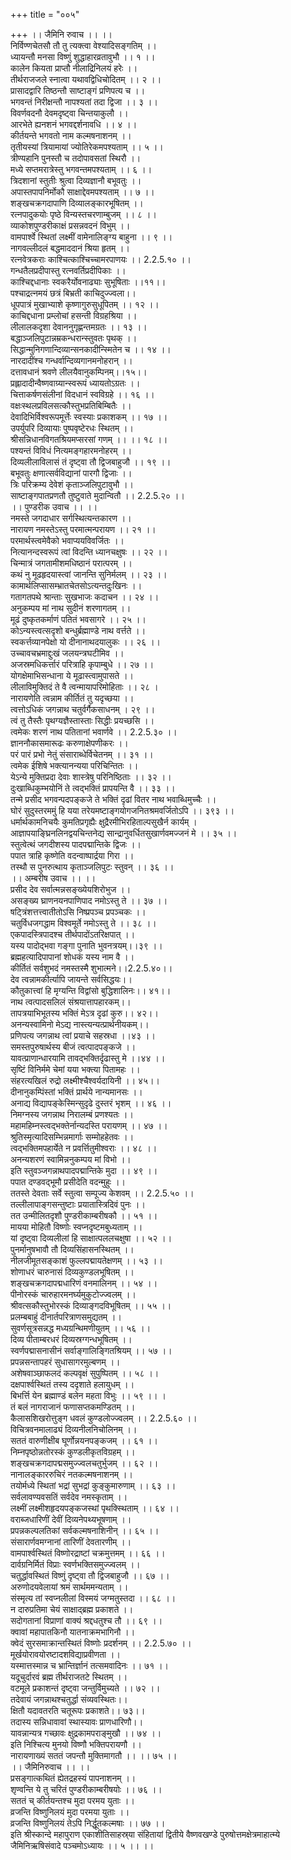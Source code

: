 +++
title = "००५"

+++
।। जैमिनि रुवाच ।। ।।  
निर्विण्णचेतसौ तौ तु त्यक्त्वा वेश्यादिसङ्गतिम् ।।  
ध्यायन्तौ मनसा विष्णुं शुद्धाहारव्रतावुभौ ।। १ ।।  
कालेन कियता प्राप्तौ नीलाद्रिनिलयं हरेः ।।  
तीर्थराजजले स्नात्वा यथावद्विधिचोदितम् ।। २ ।।  
प्रासादद्वारि तिष्ठन्तौ साष्टाङ्गं प्रणिपत्य च ।।  
भगवन्तं निरीक्षन्तौ नापश्यतां तदा द्विजा ।। ३ ।।  
विवर्णवदनौ देवमदृष्ट्वा चिन्तयाकुलौ ।।  
आरभेते ह्यनशनं भगवद्दर्शनावधि ।। ४ ।।  
कीर्तयन्ते भगवतो नाम कल्मषनाशनम् ।।  
तृतीयस्यां त्रियामायां ज्योतिरेकमपश्यताम् ।। ५ ।।  
त्रीण्यहानि पुनस्तौ च तदोपावसतां स्थिरौ ।।  
मध्ये सप्तमरात्रेस्तु भगवन्तमपश्यताम् ।। ६ ।।  
त्रिदशानां स्तुतीः श्रुत्वा दिव्यज्ञानौ बभूवतुः ।।  
अपास्तपापनिर्मोकौ साक्षाद्देवमपश्यताम् ।। ७ ।।  
शङ्खचक्रगदापाणि दिव्यालङ्कारभूषितम् ।।  
रत्नपादुकयोः पृष्ठे विन्यस्तचरणाम्बुजम् ।। ८ ।।  
व्याकोशपुण्डरीकाक्षं प्रसन्नवदनं विभुम् ।।  
वामपार्श्वे स्थितां लक्ष्मीं वामेनालिङ्ग्य बाहुना ।। ९ ।।  
नागवल्लीदलं बद्धमाददानं श्रिया हृतम् ।।  
रत्नवेत्रकराः काश्चित्काश्चिच्चामरपाणयः ।। 2.2.5.१० ।।  
गन्धतैलप्रदीपास्तु रत्नवर्तिप्रदीपिकाः ।।  
काश्चिद्दधानाः स्वकरैर्योवनाढ्याः सुभूषिताः ।।११।।  
पश्चाद्रत्नमयं छत्रं बिभ्रती काचिदुज्ज्वला।।  
धूपपात्रं मुखाभ्याशे कृष्णागुरुसुधूपितम् ।। १२ ।।  
काचिद्दधाना प्रम्लोचां हसन्ती विग्रहश्रिया ।।  
लीलालकदृशा देवाननुगृह्णन्तमग्रतः ।। १३ ।।  
बद्धाञ्जलिपुटान्नम्रकन्धरान्स्तुवतः पृथक् ।।  
सिद्धान्मुनिगणान्दिव्यान्सनकादीन्स्मितेन च ।। १४ ।।  
नारदादींश्च गन्धर्वान्दिव्यगानमनोहरान् ।।  
दत्तावधानं श्रवणे लीलयैवानुकम्पिनम्।।१५।।  
प्रह्लादादीन्वैष्णवाग्र्यान्स्वरूपं ध्यायतोऽग्रतः ।।  
चित्ताकर्षणसंलीनां विदधानं स्वविग्रहे ।। १६ ।।  
वक्षःस्थलप्रविलसत्कौस्तुभप्रतिबिम्बितैः ।।  
देवादिभिर्विश्वरूपमूर्त्तेः स्वस्याः प्रकाशकम् ।। १७ ।।  
उपर्युपरि दिव्यायाः पुष्पवृष्टेरधः स्थितम् ।।  
श्रीसन्निधानविगतश्रियमप्सरसां गणम् ।। ।। १८ ।।  
पश्यन्तं विविधं नित्यमङ्गहारमनोहरम् ।।  
दिव्यलीलाविलासं तं दृष्ट्वा तौ द्विजबाहुजौ ।। १९ ।।  
बभूवतुः क्षणात्सर्वविद्यानां पारगौ द्विजाः ।।  
त्रिः परिक्रम्य देवेशं कृताञ्जलिपुटावुभौ ।।  
साष्टाङ्गपातप्रणतौ तुष्टुवाते मुदान्वितौ ।। 2.2.5.२० ।।  
।। पुण्डरीक उवाच ।। ।।  
नमस्ते जगदाधार सर्गस्थित्यन्तकारण ।।  
नारायण नमस्तेऽस्तु परमात्मन्परायण ।। २१ ।।  
परमार्थस्त्वमेवैको भवाप्ययविवर्जितः ।।  
नित्यानन्दस्वरूपं त्वां विदन्ति ध्यानचक्षुषः ।। २२ ।।  
चिन्मात्रं जगतामीशमधिष्ठानं परात्परम् ।।  
कथं नु मूढहृदयास्त्वां जानन्ति सुनिर्मलम् ।। २३ ।।  
कामार्थलिप्सासम्भ्रातचेतसोऽत्यन्तदुःखिनः ।।  
गतागतपथे श्रान्ताः सुखभाजः कदाचन ।। २४ ।।  
अनुकम्पय मां नाथ सुदीनं शरणागतम् ।।  
मूढं दुष्कृतकर्माणं पतितं भवसागरे ।। २५ ।।  
कोऽन्यस्त्वत्सदृशो बन्धुर्ब्रह्माण्डे नाथ वर्त्तते ।।  
स्वकर्त्तव्यानपेक्षो यो दीनानाथदयालुकः ।। २६ ।।  
उच्चावचभ्रमाद्दुःखं जलयन्त्रघटीमिव ।।  
अजस्रमधिकर्त्तारं परित्राहि कृपाम्बुधे ।। २७ ।।  
योगक्षेमाभिसन्धाना ये मूढास्त्वामुपासते ।।  
लीलाविमुक्तिदं ते वै त्वन्मायापरिमोहिताः ।। २८ ।  
नारायणेति त्वन्नाम कीर्तितं तु यदृच्छया ।।  
त्वत्तोऽधिकं जगन्नाथ चतुर्वर्गैकसाधनम् । २९ ।।  
त्वं तु तैस्तैः पृथग्यज्ञैस्तास्ताः सिद्धीः प्रयच्छसि ।।  
त्वमेकः शरणं नाथ पतितानां भवार्णवे ।। 2.2.5.३० ।।  
ज्ञाननौकासमारूढः करुणाक्षेपणीकरः ।।  
परं पारं प्रभो नेतुं संसाराब्धेर्विचेतनम् ।। ३१ ।।  
त्वमेक ईशिषे भक्त्यानन्यया परिचिन्तितः ।।  
येऽन्ये मुक्तिप्रदा देवाः शास्त्रेषु परिनिष्ठिताः ।। ३२ ।।  
दुःखाब्धिकुम्भयोनिं ते त्वद्भक्तिं प्रापयन्ति वै ।। ३३ ।।  
तन्मे प्रसीद भगवन्पदपङ्कजे ते भक्तिं दृढां वितर नाथ भवाब्धिमुच्चैः ।।  
घोरं सुदुस्तरममुं हि यया तरेयमष्टाङ्गयोगजनितश्रमवर्जितोऽपि ।। ३९३ ।।  
धर्मार्थकामनिचयैः कुमतिप्रगृह्यैः क्षुद्रैरमीभिरहिताल्पसुखैर्न कार्यम् ।  
आज्ञापयाङ्घ्रिनलिनद्वयचिन्तनेद्य सान्द्रानुवर्धितसुखार्णवमज्जनं मे ।। ३५ ।।  
स्तुत्वेत्थं जगदीशस्य पादपद्मान्तिके द्विजः ।।  
पपात त्राहि कृष्णेति वदन्वाष्पार्द्रया गिरा ।।  
तस्थौ स पुनरुत्थाय कृताञ्जलिपुटः स्तुवन् ।। ३६ ।।  
।। अम्बरीष उवाच ।। ।।  
प्रसीद देव सर्वात्मन्नसङ्ख्येयशिरोभुज ।।  
असङ्ख्य घ्राणनयनपाणिपाद नमोऽस्तु ते ।। ३७ ।।  
षट्त्रिंशत्तत्त्वातीतोऽसि निष्प्रपञ्च प्रपञ्चकः ।।  
चतुर्विधजगद्धाम विश्वमूर्ते नमोऽस्तु ते ।। ३८ ।।  
एकपादस्त्रिपादश्च तीर्थपादोंऽतरिक्षपात् ।।  
यस्य पादोद्भवा गङ्गा पुनाति भुवनत्रयम्।।३९ ।।  
ब्रह्महत्यादिपापानां शोधकं यस्य नाम वै ।।  
कीर्तितं सर्वशुभदं नमस्तस्मै शुभात्मने।।2.2.5.४०।।  
देव त्वन्नामकीर्त्यापि जायन्ते सर्वसिद्धयः।।  
कौतुकात्त्वां हि मृग्यन्ति विद्वांसो बुद्धिशालिनः।। ४१।।  
नाथ त्वत्पादसलिलं संश्रयात्तापहारकम्।।  
तापत्रयाभिभूतस्य भक्तिं मेऽत्र दृढां कुरु।। ४२।।  
अनन्यस्वामिनो मेऽद्य नास्त्यन्यत्प्रार्थनीयकम्।।  
प्रणिपत्य जगन्नाथ त्वां प्रयाचे सहस्रधा ।।४३ ।।  
समस्तपुरुषार्थस्य बीजं त्वत्पादपङ्कजे ।।  
यावत्प्राणान्धारयामि तावद्भक्तिर्दृढास्तु मे ।।४४ ।।  
सृष्टिं विनिर्ममे चेमां यया भक्त्या पितामहः ।।  
संहरत्यखिलं रुद्रो लक्ष्मीश्चैश्वर्यदायिनी ।। ४५।।  
दीनानुकम्पिंस्तां भक्तिं प्रार्थये नान्यमानसः ।।  
अनाद्य विद्यापङ्केस्मिन्सुदृढे दुस्तरं भृशम् ।। ४६ ।।  
निमग्नस्य जगन्नाथ निरालम्बं प्रणश्यतः ।।  
महामहिम्नस्त्वद्भक्तेर्नान्यदस्ति परायणम् ।। ४७ ।।  
श्रुतिस्मृत्यादिसम्भिन्नमार्गाः सम्मोहहेतवः ।।  
त्वद्भक्तिमपहार्येते न प्रवर्त्तितुमीश्वराः ।। ४८ ।।  
अनन्यशरणं स्वामिन्ननुकम्पय मां विभो ।।  
इति स्तुवञ्जगन्नाथपादपद्मान्तिके मुदा ।। ४९ ।।  
पपात दण्डवद्भूमौ प्रसीदेति वदन्मुहुः ।।  
ततस्ते देवताः सर्वे स्तुत्वा सम्पूज्य केशवम् ।। 2.2.5.५० ।।  
तल्लीलापाङ्गसन्तुष्टाः प्रयातास्त्रिदिवं पुनः ।।  
तत उन्मीलितदृशौ पुण्डरीकाम्बरीषकौ ।। ५१ ।।  
मायया मोहितौ विष्णोः स्वप्नदृष्टमबुध्यताम् ।।  
यां दृष्ट्वा दिव्यलीलां हि साक्षात्पललचक्षुषा ।। ५२ ।।  
पुनर्मानुषभावौ तौ दिव्यसिंहासनस्थितम् ।।  
नीलजीमूतसङ्काशं फुल्लपद्मायतेक्षणम् ।। ५३ ।।  
शोणाधरं चारुनासं दिव्यकुण्डलभूषितम् ।।  
शङ्खचक्रगदापद्मधारिणं वनमालिनम् ।। ५४ ।।  
पीनोरस्कं चारुहारमनर्घ्यमुकुटोज्ज्वलम् ।।  
श्रीवत्सकौस्तुभोरस्कं दिव्याङ्गदविभूषितम् ।। ५५ ।।  
प्रलम्बबाहुं दीनार्तपरित्राणसमुद्यतम् ।।  
सुवर्णसूत्रसन्नद्ध मध्यग्रन्थिमणीयुतम् ।। ५६ ।।  
दिव्य पीताम्बरधरं दिव्यस्रग्गन्धभूषितम् ।।  
स्वर्णपद्मासनासीनं सर्वाङ्गालिङ्गितश्रियम् ।। ५७ ।।  
प्रपन्नसन्तापहरं सुधासागरमुल्बणम् ।।  
अशेषवाञ्छाफलदं कल्पवृक्षं सुपुष्पितम् ।। ५८ ।।  
दक्षपार्श्वस्थितं तस्य ददृशाते हलायुधम् ।।  
बिभर्त्ति येन ब्रह्माण्डं बलेन महता विभुः ।। ५९ ।। ।  
तं बलं नागराजानं फणासप्तकमण्डितम् ।।  
कैलासशिखरोत्तुङ्ग धवलं कुण्डलोज्ज्वलम् ।। 2.2.5.६० ।।  
विचित्रवनमालाढ्यं दिव्यनीलनिचोलिनम् ।।  
सततं वारुणीक्षीब घूर्णोन्नयनपङ्कजम् ।। ६१ ।।  
निम्नपृष्ठोन्नतोरस्कं कुण्डलीकृतविग्रहम् ।।  
शङ्खचक्रगदापद्मसमुज्ज्वलचतुर्भुजम् ।। ६२ ।।  
नानालङ्काररुचिरं नतकल्मषनाशनम् ।।  
तयोर्मध्ये स्थितां भद्रां सुभद्रां कुङ्कुमारुणाम् ।। ६३ ।।  
सर्वलावण्यवसतिं सर्वदेव नमस्कृताम् ।।  
लक्ष्मीं लक्ष्मीशहृदयपङ्कजस्थां पृथक्स्थिताम् ।। ६४ ।।  
वराब्जधारिणीं देवीं दिव्यनेपथ्यभूषणाम् ।।  
प्रपन्नकल्पलतिकां सर्वकल्मषनाशिनीन् ।। ६५ ।।  
संसारार्णवमग्नानां तारिणीं देवतारणीम् ।।  
वामपार्श्वस्थितं विष्णोरद्राष्टां चक्रमुत्तमम् ।। ६६ ।।  
दार्वग्रनिर्मितं विप्राः स्वर्णभक्तिसमुज्ज्वलम् ।।  
चतुर्द्धावस्थितं विष्णुं दृष्ट्वा तौ द्विजबाहुजौ ।। ६७ ।।  
अरुणोदयवेलायां श्रमं सार्थममन्यताम् ।।  
संस्मृत्य तां स्वप्नलीलां विस्मयं जग्मतुस्तदा ।। ६८ ।।  
न दारुप्रतिमा चेयं साक्षाद्ब्रह्म प्रकाशते ।।  
सदोगतानां विप्राणां वाक्यं श्रद्दधतुश्च तौ ।। ६९ ।।  
क्वावां महापातकिनौ यातनाक्रमभागिनौ ।।  
क्वेदं सुरसमाक्रान्तस्थितं विष्णोः प्रदर्शनम् ।। 2.2.5.७० ।।  
मूर्खयोरावयोरष्टादशविद्याप्रवीणता ।।  
यस्मात्तस्मान्न च भ्रान्तिर्ज्ञानं तत्समवादिनः ।। ७१ ।।  
यदूचुर्दारवं ब्रह्म तीर्थराजतटे स्थितम् ।।  
वटमूले प्रकाशन्तं दृष्ट्वा जन्तुर्विमुच्यते ।। ७२ ।।  
तदेवायं जगन्नाथश्चतुर्द्धा संव्यवस्थितः।।  
क्षितौ यदावतरति चतूरूपः प्रकाशते।। ७३।।  
तदास्य सन्निधावावां स्थास्यावः प्राणधारिणौ।।  
यावन्नान्यत्र गच्छावः क्षुद्रकामपराङ्मुखौ ।। ७४ ।।  
इति निश्चित्य मुनयो विष्णौ भक्तिपरायणौ ।।  
नारायणाख्यं सततं जपन्तौ मुक्तिमागतौ ।। ।। ७५ ।।  
।। जैमिनिरुवाच ।। ।।  
प्रसङ्गात्कथितं ह्येतद्रहस्यं पापनाशनम् ।।  
शृण्वन्ति ये तु चरितं पुण्डरीकाम्बरीषयोः ।। ७६ ।।  
सततं च् कीर्तयन्तश्च मुदा परमय युताः ।।  
व्रजन्ति विष्णुनिलयं मुदा परमया युताः ।।  
व्रजन्ति विष्णुनिलयं तेऽपि निर्द्धूतकल्मषाः ।। ७७ ।।  
इति श्रीस्कान्दे महापुराण एकाशीतिसाहस्र्या संहितायां द्वितीये वैष्णवखण्डे पुरुषोत्तमक्षेत्रमाहात्म्ये जैमिनिऋषिसंवादे पञ्चमोऽध्यायः ।। ५ ।। ।।